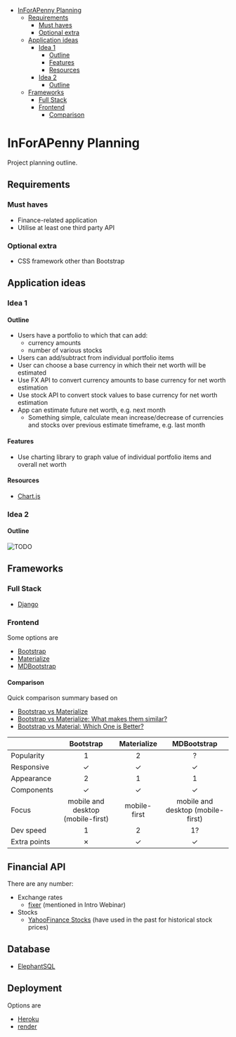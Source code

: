 - [InForAPenny Planning](#inforapenny-planning)
  - [Requirements](#requirements)
    - [Must haves](#must-haves)
    - [Optional extra](#optional-extra)
  - [Application ideas](#application-ideas)
    - [Idea 1](#idea-1)
      - [Outline](#outline)
      - [Features](#features)
      - [Resources](#resources)
    - [Idea 2](#idea-2)
      - [Outline](#outline-1)
  - [Frameworks](#frameworks)
    - [Full Stack](#full-stack)
    - [Frontend](#frontend)
      - [Comparison](#comparison)

# InForAPenny Planning
Project planning outline.

## Requirements
### Must haves
- Finance-related application
- Utilise at least one third party API

### Optional extra
- CSS framework other than Bootstrap

## Application ideas
### Idea 1
#### Outline
- Users have a portfolio to which that can add:
  - currency amounts
  - number of various stocks
- Users can add/subtract from individual portfolio items 
- User can choose a base currency in which their net worth will be estimated  
- Use FX API to convert currency amounts to base currency for net worth estimation
- Use stock API to convert stock values to base currency for net worth estimation
- App can estimate future net worth, e.g. next month
  - Something simple, calculate mean increase/decrease of currencies and stocks over previous estimate timeframe, e.g. last month

#### Features
- Use charting library to graph value of individual portfolio items and overall net worth

#### Resources
- [Chart.js](https://www.chartjs.org/docs/latest/)

### Idea 2
#### Outline
![TODO](https://img.shields.io/badge/TODO-yellow)

## Frameworks
### Full Stack
- [Django](https://www.djangoproject.com/)

### Frontend
Some options are
- [Bootstrap](https://getbootstrap.com/)
- [Materialize](https://materializecss.com/)
- [MDBootstrap](https://mdbootstrap.com/)

#### Comparison
Quick comparison summary based on 
- [Bootstrap vs Materialize](https://stackshare.io/stackups/bootstrap-vs-materialize#:~:text=The%20main%20difference%20is%20that,your%20code%20to%20Material%20Design.)
- [Bootstrap vs Materialize: What makes them similar?](https://htmlburger.com/blog/bootstrap-vs-materialize-review/)
- [Bootstrap vs Material: Which One is Better?](https://jelvix.com/blog/bootstrap-vs-material)

|              |             Bootstrap             | Materialize  |            MDBootstrap            |
|--------------|:---------------------------------:|:------------:|:---------------------------------:|
| Popularity   |                 1                 |      2       |                 ?                 |
| Responsive   |              &check;              |   &check;    |              &check;              |
| Appearance   |                 2                 |      1       |                 1                 |
| Components   |              &check;              |   &check;    |       &check;                     |
| Focus        | mobile and desktop (mobile-first) | mobile-first | mobile and desktop (mobile-first) |
| Dev speed    |                 1                 |      2       |                1?                 |
| Extra points |              &cross;              |   &check;    |              &check;              |

## Financial API
There are any number: 
- Exchange rates
  - [fixer](https://fixer.io/) (mentioned in Intro Webinar)
- Stocks
  - [YahooFinance Stocks](https://rapidapi.com/integraatio/api/yahoofinance-stocks1/) (have used in the past for historical stock prices)

## Database
- [ElephantSQL](https://www.elephantsql.com/)

## Deployment
Options are
- [Heroku](https://www.heroku.com/)
- [render](https://render.com/)



